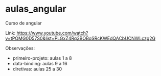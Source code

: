 # aulas_angular
Curso de angular

Link: https://www.youtube.com/watch?v=tPOMG0D57S0&list=PLGxZ4Rq3BOBoSRcKWEdQACbUCNWLczg2G

Observações:
- primeiro-projeto: aulas 1 a 8
- data-binding: aulas 9 a 16
- diretivas: aulas 25 a 30